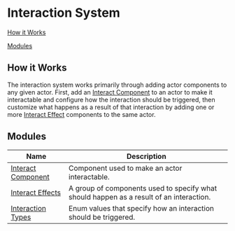 # Interaction System

[How it Works](#how-it-works)

[Modules](#modules)



## How it Works

The interaction system works primarily through adding actor components to any given actor. First, add an [Interact Component](./InteractComponent.md) to an actor to make it interactable and configure how the interaction should be triggered, then customize what happens as a result of that interaction by adding one or more <u>Interact Effect</u> components to the same actor.



## Modules

| Name | Description |
| ------------- |-------------|
| [Interact Component](./InteractComponent.md) | Component used to make an actor interactable. |
| <u>Interact Effects</u> | A group of components used to specify what should happen as a result of an interaction. |
| [Interaction Types](./InteractionTypes.md) | Enum values that specify how an interaction should be triggered. |
